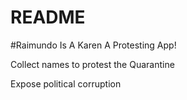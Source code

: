 # README
#Raimundo Is A Karen
A Protesting App!

Collect names to protest the Quarantine

Expose political corruption



